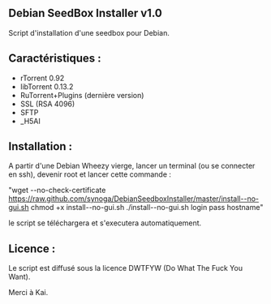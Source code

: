 Debian SeedBox Installer v1.0
------------------------------------------------

Script d'installation d'une seedbox pour Debian.


Caractéristiques :
--------------------

- rTorrent 0.92
- libTorrent 0.13.2
- RuTorrent+Plugins (dernière version)
- SSL (RSA 4096)
- SFTP
- _H5AI



Installation :
--------------

A partir d'une Debian Wheezy vierge, lancer un terminal (ou se connecter en ssh), devenir root et lancer cette commande :

"wget --no-check-certificate https://raw.github.com/synoga/DebianSeedboxInstaller/master/install--no-gui.sh
chmod +x install--no-gui.sh
./install--no-gui.sh login pass hostname"

le script se téléchargera et s'executera automatiquement.

Licence :
----------------

Le script est diffusé sous la licence DWTFYW (Do What The Fuck You Want).

Merci à Kai.

